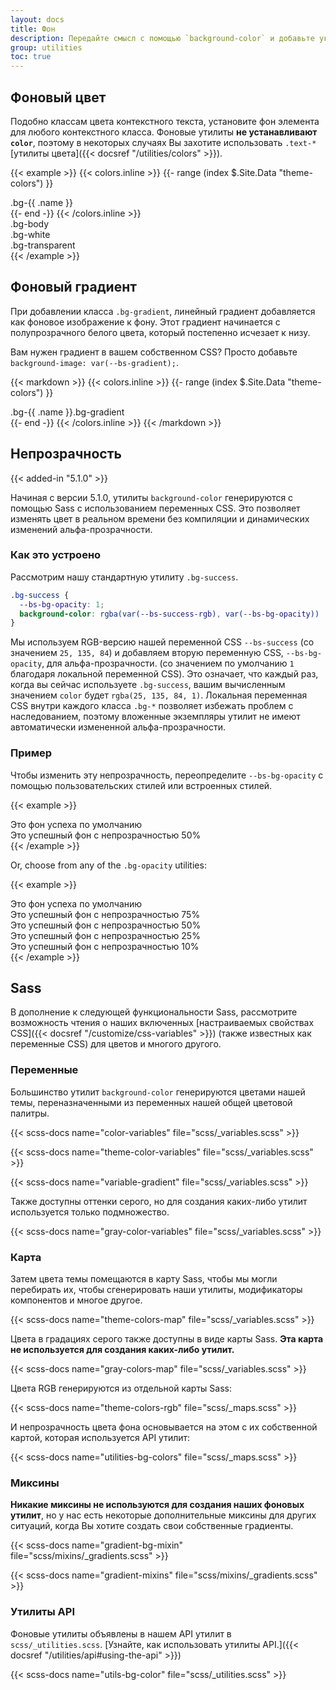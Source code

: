 ```yaml
---
layout: docs
title: Фон
description: Передайте смысл с помощью `background-color` и добавьте украшения с помощью градиентов.
group: utilities
toc: true
---
```


## Фоновый цвет

Подобно классам цвета контекстного текста, установите фон элемента для любого контекстного класса. Фоновые утилиты **не устанавливают `color`**, поэтому в некоторых случаях Вы захотите использовать `.text-*` [утилиты цвета]({{< docsref "/utilities/colors" >}}).

{{< example >}}
{{< colors.inline >}}
{{- range (index $.Site.Data "theme-colors") }}
<div class="p-3 mb-2 bg-{{ .name }}{{ if .contrast_color }} text-{{ .contrast_color }}{{ else }} text-white{{ end }}">.bg-{{ .name }}</div>
{{- end -}}
{{< /colors.inline >}}
<div class="p-3 mb-2 bg-body text-dark">.bg-body</div>
<div class="p-3 mb-2 bg-white text-dark">.bg-white</div>
<div class="p-3 mb-2 bg-transparent text-dark">.bg-transparent</div>
{{< /example >}}

## Фоновый градиент

При добавлении класса `.bg-gradient`, линейный градиент добавляется как фоновое изображение к фону. Этот градиент начинается с полупрозрачного белого цвета, который постепенно исчезает к низу.

Вам нужен градиент в вашем собственном CSS? Просто добавьте `background-image: var(--bs-gradient);`.

{{< markdown >}}
{{< colors.inline >}}
{{- range (index $.Site.Data "theme-colors") }}
<div class="p-3 mb-2 bg-{{ .name }} bg-gradient{{ with .contrast_color }} text-{{ . }}{{ else }} text-white{{ end }}">.bg-{{ .name }}.bg-gradient</div>
{{- end -}}
{{< /colors.inline >}}
{{< /markdown >}}

## Непрозрачность

{{< added-in "5.1.0" >}}

Начиная с версии 5.1.0, утилиты `background-color` генерируются с помощью Sass с использованием переменных CSS. Это позволяет изменять цвет в реальном времени без компиляции и динамических изменений альфа-прозрачности.

### Как это устроено

Рассмотрим нашу стандартную утилиту `.bg-success`.

```css
.bg-success {
  --bs-bg-opacity: 1;
  background-color: rgba(var(--bs-success-rgb), var(--bs-bg-opacity)) !important;
}
```

Мы используем RGB-версию нашей переменной CSS `--bs-success` (со значением `25, 135, 84`) и добавляем вторую переменную CSS, `--bs-bg-opacity`, для альфа-прозрачности. (со значением по умолчанию `1` благодаря локальной переменной CSS). Это означает, что каждый раз, когда вы сейчас используете `.bg-success`, вашим вычисленным значением `color` будет `rgba(25, 135, 84, 1)`. Локальная переменная CSS внутри каждого класса `.bg-*` позволяет избежать проблем с наследованием, поэтому вложенные экземпляры утилит не имеют автоматически измененной альфа-прозрачности.

### Пример

Чтобы изменить эту непрозрачность, переопределите `--bs-bg-opacity` с помощью пользовательских стилей или встроенных стилей.

{{< example >}}
<div class="bg-success p-2 text-white">Это фон успеха по умолчанию</div>
<div class="bg-success p-2" style="--bs-bg-opacity: .5;">Это успешный фон с непрозрачностью 50%</div>
{{< /example >}}

Or, choose from any of the `.bg-opacity` utilities:

{{< example >}}
<div class="bg-success p-2 text-white">Это фон успеха по умолчанию</div>
<div class="bg-success p-2 text-white bg-opacity-75">Это успешный фон с непрозрачностью 75%</div>
<div class="bg-success p-2 text-dark bg-opacity-50">Это успешный фон с непрозрачностью 50%</div>
<div class="bg-success p-2 text-dark bg-opacity-25">Это успешный фон с непрозрачностью 25%</div>
<div class="bg-success p-2 text-dark bg-opacity-10">Это успешный фон с непрозрачностью 10%</div>
{{< /example >}}

## Sass

В дополнение к следующей функциональности Sass, рассмотрите возможность чтения о наших включенных [настраиваемых свойствах CSS]({{< docsref "/customize/css-variables" >}}) (также известных как переменные CSS) для цветов и многого другого.

### Переменные

Большинство утилит `background-color` генерируются цветами нашей темы, переназначенными из переменных нашей общей цветовой палитры.

{{< scss-docs name="color-variables" file="scss/_variables.scss" >}}

{{< scss-docs name="theme-color-variables" file="scss/_variables.scss" >}}

{{< scss-docs name="variable-gradient" file="scss/_variables.scss" >}}

Также доступны оттенки серого, но для создания каких-либо утилит используется только подмножество.

{{< scss-docs name="gray-color-variables" file="scss/_variables.scss" >}}

### Карта

Затем цвета темы помещаются в карту Sass, чтобы мы могли перебирать их, чтобы сгенерировать наши утилиты, модификаторы компонентов и многое другое.

{{< scss-docs name="theme-colors-map" file="scss/_variables.scss" >}}

Цвета в градациях серого также доступны в виде карты Sass. **Эта карта не используется для создания каких-либо утилит.**

{{< scss-docs name="gray-colors-map" file="scss/_variables.scss" >}}

Цвета RGB генерируются из отдельной карты Sass:

{{< scss-docs name="theme-colors-rgb" file="scss/_maps.scss" >}}

И непрозрачность цвета фона основывается на этом с их собственной картой, которая используется API утилит:

{{< scss-docs name="utilities-bg-colors" file="scss/_maps.scss" >}}

### Миксины

**Никакие миксины не используются для создания наших фоновых утилит**, но у нас есть некоторые дополнительные миксины для других ситуаций, когда Вы хотите создать свои собственные градиенты.

{{< scss-docs name="gradient-bg-mixin" file="scss/mixins/_gradients.scss" >}}

{{< scss-docs name="gradient-mixins" file="scss/mixins/_gradients.scss" >}}

### Утилиты API

Фоновые утилиты объявлены в нашем API утилит в `scss/_utilities.scss`. [Узнайте, как использовать утилиты API.]({{< docsref "/utilities/api#using-the-api" >}})

{{< scss-docs name="utils-bg-color" file="scss/_utilities.scss" >}}
